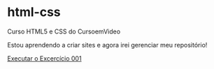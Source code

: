 # html-css
 Curso HTML5 e CSS do CursoemVideo

Estou aprendendo a criar sites e agora irei gerenciar meu repositório!

<a href="https://wilderneves.github.io/html-css/exercicios/ex001/index.html">Executar o Excercício 001</a>